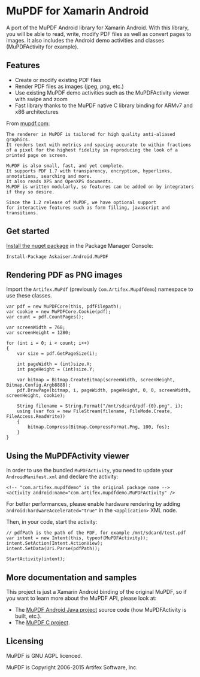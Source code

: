 # MuPDF for Xamarin Android

A port of the MuPDF Android library for Xamarin Android. With this library, you will be able to read, write, modify PDF files as well as convert pages to images. It also includes the Android demo activities and classes (MuPDFActivity for example).

## Features

* Create or modify existing PDF files
* Render PDF files as images (jpeg, png, etc.)
* Use existing MuPDF demo activities such as the MuPDFActivity viewer with swipe and zoom
* Fast library thanks to the MuPDF native C library binding for ARMv7 and x86 architectures

From [mupdf.com](http://mupdf.com):

	The renderer in MuPDF is tailored for high quality anti-aliased graphics.
	It renders text with metrics and spacing accurate to within fractions
	of a pixel for the highest fidelity in reproducing the look of a printed page on screen.
	
	MuPDF is also small, fast, and yet complete.
	It supports PDF 1.7 with transparency, encryption, hyperlinks, annotations, searching and more.
	It also reads XPS and OpenXPS documents.
	MuPDF is written modularly, so features can be added on by integrators if they so desire.
	
	Since the 1.2 release of MuPDF, we have optional support
	for interactive features such as form filling, javascript and transitions.

## Get started

[Install the nuget package](https://www.nuget.org/packages/Askaiser.Android.MuPDF/) in the Package Manager Console:

	Install-Package Askaiser.Android.MuPDF

## Rendering PDF as PNG images

Import the `Artifex.MuPdf` (previously `Com.Artifex.Mupdfdemo`) namespace to use these classes.

	var pdf = new MuPDFCore(this, pdfFilepath);
	var cookie = new MuPDFCore.Cookie(pdf);
	var count = pdf.CountPages();
	
	var screenWidth = 768;
	var screenHeight = 1280;
	 
	for (int i = 0; i < count; i++)
	{
	    var size = pdf.GetPageSize(i);
	 
	    int pageWidth = (int)size.X;
	    int pageHeight = (int)size.Y;
	 
	    var bitmap = Bitmap.CreateBitmap(screenWidth, screenHeight, Bitmap.Config.Argb8888);
	    pdf.DrawPage(bitmap, i, pageWidth, pageHeight, 0, 0, screenWidth, screenHeight, cookie);
	 
	    String filename = String.Format("/mnt/sdcard/pdf-{0}.png", i);
	    using (var fos = new FileStream(filename, FileMode.Create, FileAccess.ReadWrite))
	    {
	        bitmap.Compress(Bitmap.CompressFormat.Png, 100, fos);
	    }
	}

## Using the MuPDFActivity viewer

In order to use the bundled `MuPDFActivity`, you need to update your `AndroidManifest.xml` and declare the activity:

	<!-- "com.artifex.mupdfdemo" is the original package name -->
	<activity android:name="com.artifex.mupdfdemo.MuPDFActivity" />

For better performances, please enable hardware rendering by adding `android:hardwareAccelerated="true"` in the `<application>` XML node.

Then, in your code, start the activity:

	// pdfPath is the path of the PDF, for example /mnt/sdcard/test.pdf
	var intent = new Intent(this, typeof(MuPDFActivity));
	intent.SetAction(Intent.ActionView);
	intent.SetData(Uri.Parse(pdfPath));
	
	StartActivity(intent);

## More documentation and samples

This project is just a Xamarin Android binding of the original MuPDF, so if you want to learn more about the MuPDF API, please look at:

* The [MuPDF Android Java project](https://github.com/asimmon/MuPDF-for-Android) source code (how MuPDFActivity is built, etc.).
* The [MuPDF C project](http://mupdf.com/docs/).

## Licensing

MuPDF is GNU AGPL licenced.

MuPDF is Copyright 2006-2015 Artifex Software, Inc.